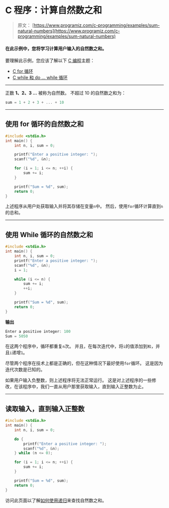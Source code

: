 # C 程序：计算自然数之和

> 原文： [https://www.programiz.com/c-programming/examples/sum-natural-numbers](https://www.programiz.com/c-programming/examples/sum-natural-numbers)

#### 在此示例中，您将学习计算用户输入的自然数之和。

要理解此示例，您应该了解以下 [C 编程](/c-programming "C tutorial")主题：

*   [C for 循环](/c-programming/c-for-loop)
*   [C while 和 do ... while 循环](/c-programming/c-do-while-loops)

* * *

正数 **1、2、3 ...** 被称为自然数。 不超过 10 的自然数之和为：

```c
sum = 1 + 2 + 3 + ... + 10

```

* * *

## 使用 for 循环的自然数之和

```c
#include <stdio.h>
int main() {
    int n, i, sum = 0;

    printf("Enter a positive integer: ");
    scanf("%d", &n);

    for (i = 1; i <= n; ++i) {
        sum += i;
    }

    printf("Sum = %d", sum);
    return 0;
} 
```

上述程序从用户处获取输入并将其存储在变量`n`中。 然后，使用`for`循环计算直到`n`的总和。

* * *

## 使用 While 循环的自然数之和

```c
#include <stdio.h>
int main() {
    int n, i, sum = 0;
    printf("Enter a positive integer: ");
    scanf("%d", &n);
    i = 1;

    while (i <= n) {
        sum += i;
        ++i;
    }

    printf("Sum = %d", sum);
    return 0;
} 
```

**输出**

```c
Enter a positive integer: 100
Sum = 5050 
```

在这两个程序中，循环都重复`n`次。 并且，在每次迭代中，将`i`的值添加到`和`，并且`i`递增`1`。

尽管两个程序在技术上都是正确的，但在这种情况下最好使用`for`循环。 这是因为迭代次数是已知的。

如果用户输入负整数，则上述程序将无法正常运行。 这是对上述程序的一些修改，在该程序中，我们一直从用户那里获取输入，直到输入正整数为止。

* * *

## 读取输入，直到输入正整数

```c
#include <stdio.h>
int main() {
    int n, i, sum = 0;

    do {
        printf("Enter a positive integer: ");
        scanf("%d", &n);
    } while (n <= 0);

    for (i = 1; i <= n; ++i) {
        sum += i;
    }

    printf("Sum = %d", sum);
    return 0;
} 
```

访问此页面以了解[如何使用递归](https://www.programiz.com/c-programming/examples/natural-number-sum-recursion)来查找自然数之和。